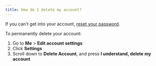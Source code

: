 ```yaml
---
title: How do I delete my account?
---
```

If you can't get into your account, [reset your password](http://www.codecademy.com/secret/new).

To permanently delete your account:

1. Go to **Me** > **Edit account settings**
2. Click **Settings**
3. Scroll down to **Delete Account**, and press **I understand, delete my account**
